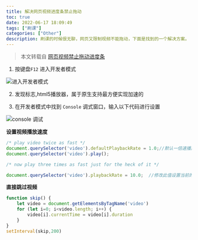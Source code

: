 ```yaml
---
title: 解决网页视频进度条禁止拖动
toc: true
date: 2022-06-17 18:09:49
tags: ["刷课"]
categories: ["Other"]
description: 刷课的时候很无聊，网页又限制视频不能拖动，下面是找到的一个解决方案。
---
```


> 本文转载自 [网页视频禁止拖动进度条](https://blog.csdn.net/weixin_46435234/article/details/114437203)

1. 按键盘`F12` 进入开发者模式

![进入开发者模式](https://flmore-github-io-1306099430.cos.ap-beijing.myqcloud.com/markdown-img/20220617182234.png)

2. 发现标志,html5播放器，属于原生支持最方便实现加速的

3. 在开发者模式中找到 `Console`  调式窗口，输入以下代码进行设置

![console 调试](https://flmore-github-io-1306099430.cos.ap-beijing.myqcloud.com/markdown-img/20220617182435.png)

**设置视频播放速度**

```javascript
/* play video twice as fast */
document.querySelector('video').defaultPlaybackRate = 1.0;//默认一倍速播放
document.querySelector('video').play();

/* now play three times as fast just for the heck of it */

document.querySelector('video').playbackRate = 10.0;  //修改此值设置当前的播放倍数

```

**直接跳过视频**

```javascript
function skip() {
    let video = document.getElementsByTagName('video')
    for (let i=0; i<video.length; i++) {
        video[i].currentTime = video[i].duration
    }
}
setInterval(skip,200)
```

